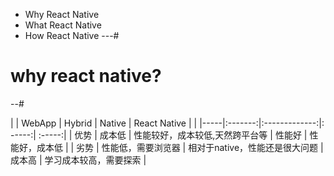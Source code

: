 * Why React Native
* What React Native
* How React Native
---#
# why react native?

--#

|     | WebApp   | Hybrid | Native | React Native |       |
|-----|:-------:|:-------------:|: -----:| :-----:|
| 优势 | 成本低           | 性能较好，成本较低,天然跨平台等 | 性能好  |  性能好，成本低<!-- .element: class="fragment" data-fragment-index="1" -->    |
| 劣势 | 性能低，需要浏览器 | 相对于native，性能还是很大问题 | 成本高  |  学习成本较高，需要探索 <!-- .element: class="fragment" data-fragment-index="2" --> |

